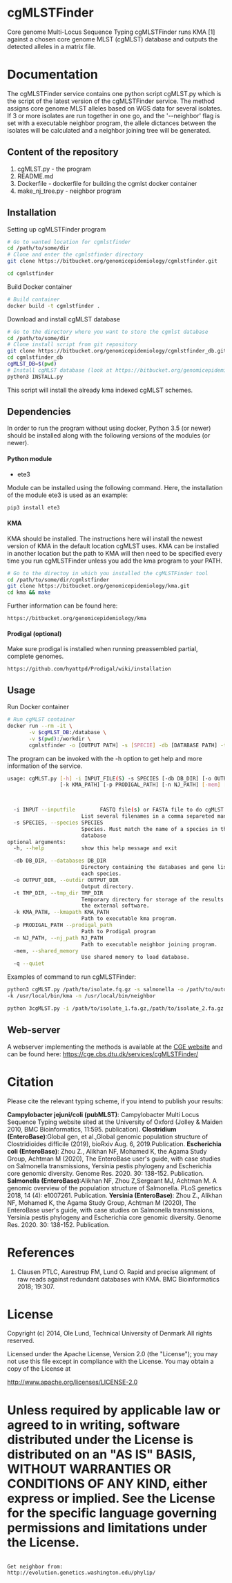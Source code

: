 cgMLSTFinder
===================

Core genome Multi-Locus Sequence Typing
cgMLSTFinder runs KMA [1] against a chosen core genome MLST (cgMLST) database and outputs the detected alleles in a matrix file.


Documentation
=============

The cgMLSTFinder service contains one python script cgMLST.py which is the script of the latest version of 
the cgMLSTFinder service. The method assigns core genome MLST alleles based on WGS data for several isolates. If 
3 or more isolates are run together in one go, and the '--neighbor' flag is set with a executable neighbor 
program, the allele dictances between the isolates will be calculated and a neighbor joining tree will be generated.

## Content of the repository
1. cgMLST.py     - the program
2. README.md
3. Dockerfile   - dockerfile for building the cgmlst docker container
4. make_nj_tree.py - neighbor program


## Installation

Setting up cgMLSTFinder program
```bash
# Go to wanted location for cgmlstfinder
cd /path/to/some/dir
# Clone and enter the cgmlstfinder directory
git clone https://bitbucket.org/genomicepidemiology/cgmlstfinder.git

cd cgmlstfinder
```

Build Docker container
```bash
# Build container
docker build -t cgmlstfinder .
```

Download and install cgMLST database
```bash
# Go to the directory where you want to store the cgmlst database
cd /path/to/some/dir
# Clone install script from git repository
git clone https://bitbucket.org/genomicepidemiology/cgmlstfinder_db.git
cd cgmlstfinder_db
cgMLST_DB=$(pwd)
# Install cgMLST database (look at https://bitbucket.org/genomicepidemiology/cgmlstfinder_db.git for more information)
python3 INSTALL.py
```

This script will install the already kma indexed cgMLST schemes. 

## Dependencies
In order to run the program without using docker, Python 3.5 (or newer) should be installed along with the following versions of the modules (or newer).

#### Python module
- ete3

Module can be installed using the following command. Here, the installation of the module ete3 is used as an example:
```bash
pip3 install ete3
```
#### KMA
KMA should be installed. The instructions here will install the newest version of KMA in the default location cgMLST uses. 
KMA can be installed in another location but the path to KMA will then need to be specified every time you run cgMLSTFinder unless you add the kma program to your PATH.
```bash
# Go to the directoy in which you installed the cgMLSTFinder tool
cd /path/to/some/dir/cgmlstfinder
git clone https://bitbucket.org/genomicepidemiology/kma.git
cd kma && make
```
Further information can be found here:
```url
https://bitbucket.org/genomicepidemiology/kma
```

#### Prodigal (optional)
Make sure prodigal is installed when running preassembled partial, complete genomes.
```url
https://github.com/hyattpd/Prodigal/wiki/installation
```


## Usage
Run Docker container

```bash
# Run cgMLST container
docker run --rm -it \
       -v $cgMLST_DB:/database \
       -v $(pwd):/workdir \
       cgmlstfinder -o [OUTPUT PATH] -s [SPECIE] -db [DATABASE PATH] -t [TEMPORARY FILE] [INPUT/S FASTQ]
```

The program can be invoked with the -h option to get help and more information of the service.

```bash
usage: cgMLST.py [-h] -i INPUT_FILE(S) -s SPECIES [-db DB_DIR] [-o OUTPUT_DIR] [-t TMP_DIR]
                 [-k KMA_PATH] [-p PRODIGAL_PATH] [-n NJ_PATH] [-mem] [-q]
                 


  -i INPUT --inputfile        FASTQ file(s) or FASTA file to do cgMLST on. 
						List several filenames in a comma separeted manner without white spaces 
  -s SPECIES, --species SPECIES
                        Species. Must match the name of a species in the
                        database
optional arguments:
  -h, --help            show this help message and exit

  -db DB_DIR, --databases DB_DIR
                        Directory containing the databases and gene lists for
                        each species.
  -o OUTPUT_DIR, --outdir OUTPUT_DIR
                        Output directory.
  -t TMP_DIR, --tmp_dir TMP_DIR
                        Temporary directory for storage of the results from
                        the external software.
  -k KMA_PATH, --kmapath KMA_PATH
                        Path to executable kma program.
  -p PRODIGAL_PATH --prodigal_path
						Path to Prodigal program
  -n NJ_PATH, --nj_path NJ_PATH
                        Path to executable neighbor joining program.
  -mem, --shared_memory
                        Use shared memory to load database.
  -q --quiet

```

Examples of command to run cgMLSTFinder:

```bash
python3 cgMLST.py /path/to/isolate.fq.gz -s salmonella -o /path/to/outdir -db /path/to/cgmlstfinder_db/
-k /usr/local/bin/kma -n /usr/local/bin/neighbor

python 3cgMLST.py -i /path/to/isolate_1.fa.gz,/path/to/isolate_2.fa.gz -s salmonella -db /path/to/cgmlstfinder_db/ -o /path/to/outdir
```

## Web-server

A webserver implementing the methods is available at the [CGE website](http://www.genomicepidemiology.org/) and can be found here:
https://cge.cbs.dtu.dk/services/cgMLSTFinder/

Citation
=======

Please cite the relevant typing scheme, if you intend to publish your results:

**Campylobacter jejuni/coli (pubMLST)**: Campylobacter Multi Locus Sequence Typing website sited at the University of Oxford (Jolley & Maiden 2010, BMC Bioinformatics, 11:595. publication).
**Clostridium (EnteroBase)**:Global gen, et al.,Global genomic population structure of Clostridioides difficile (2019), bioRxiv Aug. 6, 2019.Publication.
**Escherichia coli (EnteroBase)**: Zhou Z., Alikhan NF, Mohamed K, the Agama Study Group, Achtman M (2020), The EnteroBase user's guide, with case studies on Salmonella transmissions, Yersinia pestis phylogeny and Escherichia core genomic diversity. Genome Res. 2020. 30: 138-152. Publication.
**Salmonella (EnteroBase)**:Alikhan NF, Zhou Z,Sergeant MJ, Achtman M. A genomic overview of the population structure of Salmonella. PLoS genetics 2018, 14 (4): e1007261. Publication.
**Yersinia (EnteroBase)**: Zhou Z., Alikhan NF, Mohamed K, the Agama Study Group, Achtman M (2020), The EnteroBase user's guide, with case studies on Salmonella transmissions, Yersinia pestis phylogeny and Escherichia core genomic diversity. Genome Res. 2020. 30: 138-152. Publication.

References
=======

1. Clausen PTLC, Aarestrup FM, Lund O. Rapid and precise alignment of raw reads against redundant databases with KMA. BMC Bioinformatics 2018; 19:307. 

License
=======

Copyright (c) 2014, Ole Lund, Technical University of Denmark
All rights reserved.

Licensed under the Apache License, Version 2.0 (the "License");
you may not use this file except in compliance with the License.
You may obtain a copy of the License at

   http://www.apache.org/licenses/LICENSE-2.0

Unless required by applicable law or agreed to in writing, software
distributed under the License is distributed on an "AS IS" BASIS,
WITHOUT WARRANTIES OR CONDITIONS OF ANY KIND, either express or implied.
See the License for the specific language governing permissions and
limitations under the License.
=======
```

Get neighbor from:
http://evolution.genetics.washington.edu/phylip/
